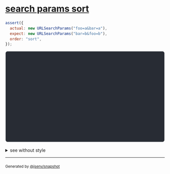 # [search params sort](../../url_search_params.test.js#L47)

```js
assert({
  actual: new URLSearchParams("foo=a&bar=a"),
  expect: new URLSearchParams("bar=b&foo=b"),
  order: "sort",
});
```

![img](throw.svg)

<details>
  <summary>see without style</summary>

```console
AssertionError: actual and expect are different

actual: URLSearchParams(
  "bar" => [
    "a",
  ],
  "foo" => [
    "a",
  ],
)
expect: URLSearchParams(
  "bar" => [
    "b",
  ],
  "foo" => [
    "b",
  ],
)
```

</details>


---

<sub>
  Generated by <a href="https://github.com/jsenv/core/tree/main/packages/independent/snapshot">@jsenv/snapshot</a>
</sub>
